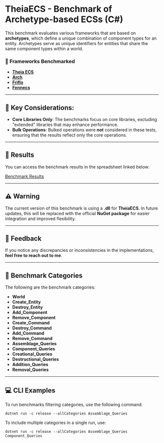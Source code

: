 # TheiaECS - Benchmark of Archetype-based ECSs (C#)

This benchmark evaluates various frameworks that are based on **archetypes**, which define a unique combination of component types for an entity. Archetypes serve as unique identifiers for entities that share the same component types within a world.

### 🔳 Frameworks Benchmarked

- **[Theia ECS](https://github.com/vrezendedev/TheiaECS)**
- **[Arch](https://github.com/genaray/Arch)**  
- **[Friflo](https://github.com/friflo/Friflo.Engine.ECS)**  
- **[Fennecs](https://github.com/outfox/fennecs/)**  

---

## 📌 Key Considerations:
- **Core Libraries Only**: The benchmarks focus on core libraries, excluding "extended" libraries that may enhance performance.
- **Bulk Operations**: Bulked operations were **not** considered in these tests, ensuring that the results reflect only the core operations.

---

## 🎯 Results

You can access the benchmark results in the spreadsheet linked below:

[Benchmark Results](https://docs.google.com/spreadsheets/d/e/2PACX-1vTACAEZOs7owk1YY9H7tZm9kcsstpa4pdvcBOfpsnEm0YyAaHAniUKyXpAb6oAU8594vxGA5zyks3Cq/pubhtml)

---

## ⚠️ Warning

The current version of this benchmark is using a **.dll** for **TheiaECS**. In future updates, this will be replaced with the official **NuGet package** for easier integration and improved flexibility.

---

## 📩 Feedback

If you notice any discrepancies or inconsistencies in the implementations, **feel free to reach out to me**.

--- 

## 🔖 Benchmark Categories

The following are the benchmark categories:

- **World**
- **Create_Entity**
- **Destroy_Entity**
- **Add_Component**
- **Remove_Component**
- **Create_Command**
- **Destroy_Command**
- **Add_Command**
- **Remove_Command**
- **Assemblage_Queries**
- **Component_Queries**
- **Creational_Queries**
- **Destructional_Queries**
- **Addition_Queries**
- **Removal_Queries**

---

## 💻 CLI Examples

To run benchmarks filtering categories, use the following command:

    dotnet run -c release --allCategories Assemblage_Queries

To include multiple categories in a single run, use:

    dotnet run -c release --allCategories Assemblage_Queries Component_Queries